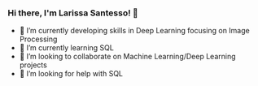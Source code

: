 ### Hi there, I'm Larissa Santesso! 👋

- 🔭 I’m currently developing skills in Deep Learning focusing on Image Processing 
- 🌱 I’m currently learning SQL
- 👯 I’m looking to collaborate on Machine Learning/Deep Learning projects
- 🤔 I’m looking for help with SQL
<!--
**larissasantesso/larissasantesso** is a ✨ _special_ ✨ repository because its `README.md` (this file) appears on your GitHub profile.
💬 Ask me about Python/Matlab 
- 📫 How to reach me: 
- 😄 Pronouns: She/Her
- ⚡ Fun fact: 
-->

